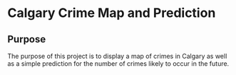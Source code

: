 # Calgary Crime Map and Prediction

## Purpose

The purpose of this project is to display a map of crimes in Calgary as well as a simple prediction for the number of crimes likely to occur in the future.
